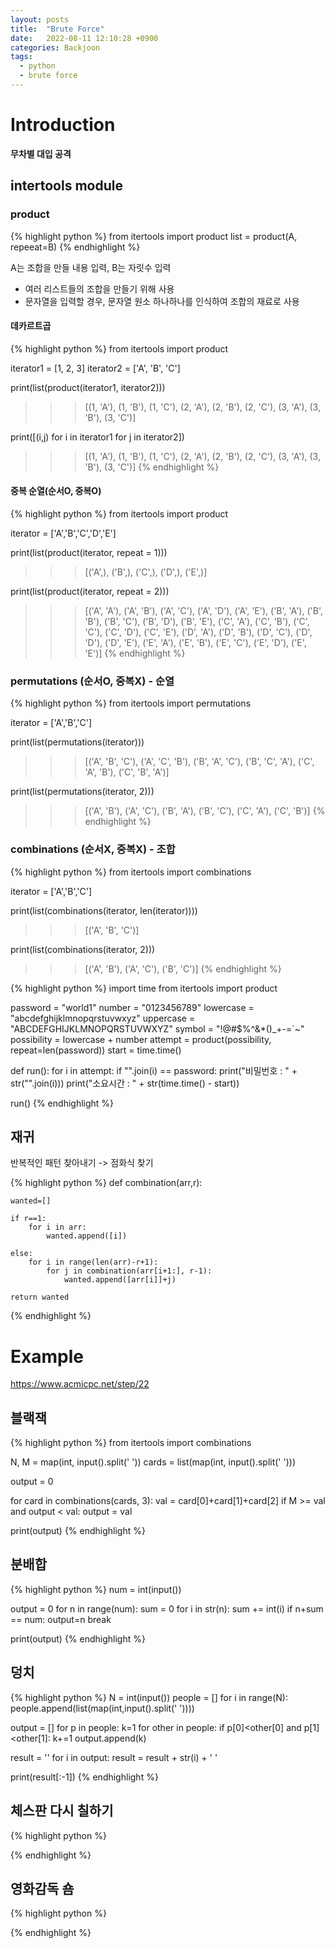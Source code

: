 ```yaml
---
layout: posts
title:  "Brute Force"
date:   2022-08-11 12:10:28 +0900
categories: Backjoon
tags:
  - python
  - brute force
---
```


# Introduction

**무차별 대입 공격**

## intertools module

### product
{% highlight python %}
from itertools import product
list = product(A, repeeat=B)
{% endhighlight %}

A는 조합을 만들 내용 입력, B는 자릿수 입력
* 여러 리스트들의 조합을 만들기 위해 사용
* 문자열을 입력할 경우, 문자열 원소 하나하나를 인식하여 조합의 재료로 사용

#### 데카르트곱
{% highlight python %}
from itertools import product

iterator1 = [1, 2, 3]
iterator2 = ['A', 'B', 'C']

print(list(product(iterator1, iterator2)))

>>> [(1, 'A'), (1, 'B'), (1, 'C'), (2, 'A'), (2, 'B'), (2, 'C'), (3, 'A'), (3, 'B'), (3, 'C')]

print([(i,j) for i in iterator1 for j in iterator2])

>>> [(1, 'A'), (1, 'B'), (1, 'C'), (2, 'A'), (2, 'B'), (2, 'C'), (3, 'A'), (3, 'B'), (3, 'C')]
{% endhighlight %}

#### 중복 순열(순서O, 중복O)
{% highlight python %}
from itertools import product

iterator = ['A','B','C','D','E']

print(list(product(iterator, repeat = 1)))

>>> [('A',), ('B',), ('C',), ('D',), ('E',)]

print(list(product(iterator, repeat = 2)))

>>> [('A', 'A'), ('A', 'B'), ('A', 'C'), ('A', 'D'), ('A', 'E'), ('B', 'A'), ('B', 'B'), ('B', 'C'), ('B', 'D'), ('B', 'E'), ('C', 'A'), ('C', 'B'), ('C', 'C'), ('C', 'D'), ('C', 'E'), ('D', 'A'), ('D', 'B'), ('D', 'C'), ('D', 'D'), ('D', 'E'), ('E', 'A'), ('E', 'B'), ('E', 'C'), ('E', 'D'), ('E', 'E')]
{% endhighlight %}

### permutations (순서O, 중복X) - 순열
{% highlight python %}
from itertools import permutations

iterator = ['A','B','C']

print(list(permutations(iterator)))

>>> [('A', 'B', 'C'), ('A', 'C', 'B'), ('B', 'A', 'C'), ('B', 'C', 'A'), ('C', 'A', 'B'), ('C', 'B', 'A')]

print(list(permutations(iterator, 2)))

>>> [('A', 'B'), ('A', 'C'), ('B', 'A'), ('B', 'C'), ('C', 'A'), ('C', 'B')]
{% endhighlight %}

### combinations (순서X, 중복X) - 조합
{% highlight python %}
from itertools import combinations

iterator = ['A','B','C']

print(list(combinations(iterator, len(iterator))))

>>> [('A', 'B', 'C')]

print(list(combinations(iterator, 2)))

>>> [('A', 'B'), ('A', 'C'), ('B', 'C')]
{% endhighlight %}


{% highlight python %}
import time
from itertools import product

password = "world1"
number = "0123456789"
lowercase = "abcdefghijklmnopqrstuvwxyz"
uppercase = "ABCDEFGHIJKLMNOPQRSTUVWXYZ"
symbol = "!@#$%^&*()_+-=`~"
possibility = lowercase + number
attempt = product(possibility, repeat=len(password))
start = time.time()

def run():
    for i in attempt:
        if "".join(i) == password:
            print("비밀번호 : " + str("".join(i)))
            print("소요시간 : " + str(time.time() - start))

run()
{% endhighlight %}

## 재귀

반복적인 패턴 찾아내기
-> 점화식 찾기

{% highlight python %}
def combination(arr,r):

    wanted=[]
    
    if r==1:
        for i in arr:
            wanted.append([i])

    else:
        for i in range(len(arr)-r+1):
            for j in combination(arr[i+1:], r-1):
                wanted.append([arr[i]]+j)

    return wanted
{% endhighlight %}

# Example
https://www.acmicpc.net/step/22

## 블랙잭
{% highlight python %}
from itertools import combinations

N, M = map(int, input().split(' '))
cards = list(map(int, input().split(' ')))

output = 0

for card in combinations(cards, 3):
    val = card[0]+card[1]+card[2]
    if M >= val and output < val:
        output = val

print(output)
{% endhighlight %}

## 분배합
{% highlight python %}
num = int(input())

output = 0
for n in range(num):
    sum = 0
    for i in str(n):
        sum += int(i)
    if n+sum == num:
        output=n
        break

print(output)
{% endhighlight %}

## 덩치
{% highlight python %}
N = int(input())
people = []
for i in range(N):
    people.append(list(map(int,input().split(' '))))

output = []
for p in people:
    k=1
    for other in people:
        if p[0]<other[0] and p[1]<other[1]:
            k+=1
    output.append(k)

result = ''
for i in output:
    result = result + str(i) + ' '

print(result[:-1])
{% endhighlight %}

## 체스판 다시 칠하기
{% highlight python %}

{% endhighlight %}

## 영화감독 숌
{% highlight python %}

{% endhighlight %}